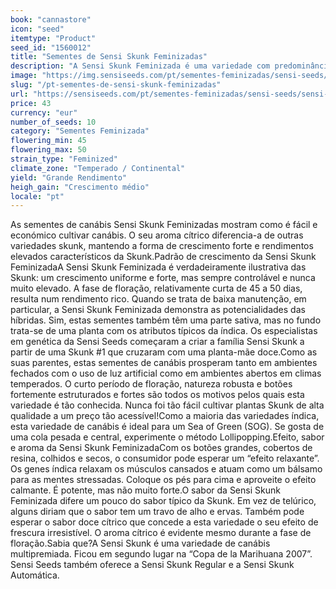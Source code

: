 ```yaml
---
book: "cannastore"
icon: "seed"
itemtype: "Product"
seed_id: "1560012"
title: "Sementes de Sensi Skunk Feminizadas"
description: "A Sensi Skunk Feminizada é uma variedade com predominância índica. Proporciona colheitas consideráveis com esforço mínimo e um sabor delicado!"
image: "https://img.sensiseeds.com/pt/sementes-feminizadas/sensi-seeds/sensi-skunk-image.png"
slug: "/pt-sementes-de-sensi-skunk-feminizadas"
url: "https://sensiseeds.com/pt/sementes-feminizadas/sensi-seeds/sensi-skunk?a_aid=cannastore"
price: 43
currency: "eur"
number_of_seeds: 10
category: "Sementes Feminizada"
flowering_min: 45
flowering_max: 50
strain_type: "Feminized"
climate_zone: "Temperado / Continental"
yield: "Grande Rendimento"
heigh_gain: "Crescimento médio"
locale: "pt"
---
```

As sementes de canábis Sensi Skunk Feminizadas mostram como é fácil e económico cultivar canábis. O seu aroma cítrico diferencia-a de outras variedades skunk, mantendo a forma de crescimento forte e rendimentos elevados característicos da Skunk.Padrão de crescimento da Sensi Skunk FeminizadaA Sensi Skunk Feminizada é verdadeiramente ilustrativa das Skunk: um crescimento uniforme e forte, mas sempre controlável e nunca muito elevado. A fase de floração, relativamente curta de 45 a 50 dias, resulta num rendimento rico. Quando se trata de baixa manutenção, em particular, a Sensi Skunk Feminizada demonstra as potencialidades das híbridas. Sim, estas sementes também têm uma parte sativa, mas no fundo trata-se de uma planta com os atributos típicos da índica. Os especialistas em genética da Sensi Seeds começaram a criar a família Sensi Skunk a partir de uma Skunk #1 que cruzaram com uma planta-mãe doce.Como as suas parentes, estas sementes de canábis prosperam tanto em ambientes fechados com o uso de luz artificial como em ambientes abertos em climas temperados. O curto período de floração, natureza robusta e botões fortemente estruturados e fortes são todos os motivos pelos quais esta variedade é tão conhecida. Nunca foi tão fácil cultivar plantas Skunk de alta qualidade a um preço tão acessível!Como a maioria das variedades índica, esta variedade de canábis é ideal para um Sea of Green (SOG). Se gosta de uma cola pesada e central, experimente o método Lollipopping.Efeito, sabor e aroma da Sensi Skunk FeminizadaCom os botões grandes, cobertos de resina, colhidos e secos, o consumidor pode esperar um “efeito relaxante”. Os genes índica relaxam os músculos cansados e atuam como um bálsamo para as mentes stressadas. Coloque os pés para cima e aproveite o efeito calmante. É potente, mas não muito forte.O sabor da Sensi Skunk Feminizada difere um pouco do sabor típico da Skunk. Em vez de telúrico, alguns diriam que o sabor tem um travo de alho e ervas. Também pode esperar o sabor doce cítrico que concede a esta variedade o seu efeito de frescura irresistível. O aroma cítrico é evidente mesmo durante a fase de floração.Sabia que?A Sensi Skunk é uma variedade de canábis multipremiada. Ficou em segundo lugar na “Copa de la Marihuana 2007”. Sensi Seeds também oferece a Sensi Skunk Regular e a Sensi Skunk Automática.

